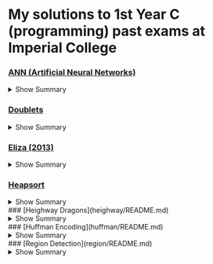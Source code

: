 # My solutions to 1st Year C (programming) past exams at Imperial College

### [ANN (Artificial Neural Networks)](ANN/README.md)
<details>

<summary>Show Summary</summary>

    Create and test an artificial neural network that is trained using the XOR function.

</details>

### [Doublets](doublets/README.md)
<details>

<summary>Show Summary</summary>

    Create a tree based algorithm to build a valid chain of words in order to win a game of doublets.

</details>

### [Eliza (2013)](eliza/README.md)
<details>

<summary>Show Summary</summary>

    - Create a natural language procesing algorithm to implement an ELIZA-like program, which emulates the effect of talking to a psychiatrist.
    - Develop string proccesing functions within C.
    - Build a dynamically linked list with necessary functions to add and delete from the list.
    - Deal with memory leaks.

</details>

### [Heapsort](heapsort/README.md)
<details>

<summary>Show Summary</summary>

    - Create a natural language procesing algorithm to implement an ELIZA-like program, which emulates the effect of talking to a psychiatrist.
    - Develop string proccesing functions within C.
    - Build a dynamically linked list with necessary functions to add and delete from the list.
    - Deal with memory leaks.

</details>
### [Heighway Dragons](heighway/README.md)
<details>

<summary>Show Summary</summary>

    - Create a natural language procesing algorithm to implement an ELIZA-like program, which emulates the effect of talking to a psychiatrist.
    - Develop string proccesing functions within C.
    - Build a dynamically linked list with necessary functions to add and delete from the list.
    - Deal with memory leaks.

</details>
### [Huffman Encoding](huffman/README.md)
<details>

<summary>Show Summary</summary>

    - Create a natural language procesing algorithm to implement an ELIZA-like program, which emulates the effect of talking to a psychiatrist.
    - Develop string proccesing functions within C.
    - Build a dynamically linked list with necessary functions to add and delete from the list.
    - Deal with memory leaks.

</details>
### [Region Detection](region/README.md)
<details>

<summary>Show Summary</summary>

    - Create a natural language procesing algorithm to implement an ELIZA-like program, which emulates the effect of talking to a psychiatrist.
    - Develop string proccesing functions within C.
    - Build a dynamically linked list with necessary functions to add and delete from the list.
    - Deal with memory leaks.

</details>

